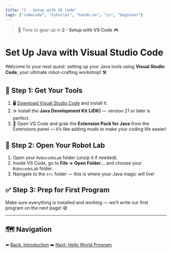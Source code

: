 ```yaml
---
title: "2 - Setup with VS Code"
tags: ["robocode", "tutorial", "hands-on", "cs", "beginner"]
---
```

> 🧰 Time to gear up in **2 - Setup with VS Code** 🎮

# Set Up Java with Visual Studio Code

Welcome to your next quest: setting up your Java tools using **Visual Studio Code**, your ultimate robot-crafting workshop! 🛠️

## 🔌 Step 1: Get Your Tools

1. 🖥️ [Download Visual Studio Code](https://code.visualstudio.com/) and install it.
2. ☕ Install the **Java Development Kit (JDK)** — version 21 or later is perfect.
3. 🧩 Open VS Code and grab the **Extension Pack for Java** from the Extensions panel — it’s like adding mods to make your coding life easier!

## 📂 Step 2: Open Your Robot Lab

1. Open your `RobocodeLab` folder (unzip it if needed).
2. Inside VS Code, go to **File → Open Folder...** and choose your `RobocodeLab` folder.
3. Navigate to the `src` folder — this is where your Java magic will live!

## ✅ Step 3: Prep for First Program

Make sure everything is installed and working — we’ll write our first program on the next page! 😄

---

## 🗺️ Navigation

⬅️ [Back: Introduction](/robocode/Day-1/00_java_intro)
➡️ [Next: Hello World Program](/robocode/Day-1/02_hello_world)
